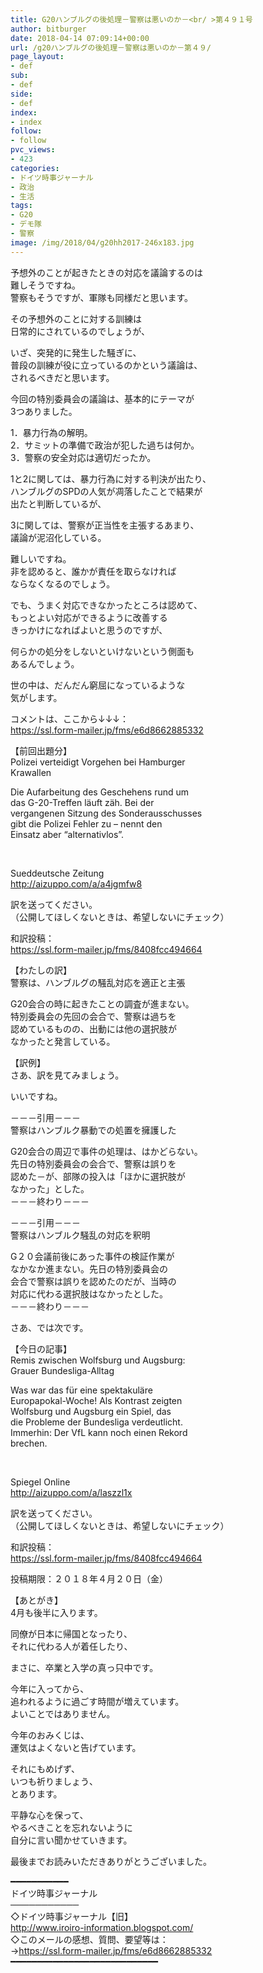```yaml
---
title: G20ハンブルグの後処理－警察は悪いのか－<br/ >第４９１号
author: bitburger
date: 2018-04-14 07:09:14+00:00
url: /g20ハンブルグの後処理－警察は悪いのか－第４９/
page_layout:
- def
sub:
- def
side:
- def
index:
- index
follow:
- follow
pvc_views:
- 423
categories:
- ドイツ時事ジャーナル
- 政治
- 生活
tags:
- G20
- デモ隊
- 警察
image: /img/2018/04/g20hh2017-246x183.jpg
---
```

予想外のことが起きたときの対応を議論するのは  
難しそうですね。  
警察もそうですが、軍隊も同様だと思います。

その予想外のことに対する訓練は  
日常的にされているのでしょうが、

いざ、突発的に発生した騒ぎに、  
普段の訓練が役に立っているのかという議論は、  
されるべきだと思います。

今回の特別委員会の議論は、基本的にテーマが  
3つありました。

1．暴力行為の解明。  
2．サミットの準備で政治が犯した過ちは何か。  
3．警察の安全対応は適切だったか。

1と2に関しては、暴力行為に対する判決が出たり、  
ハンブルグのSPDの人気が凋落したことで結果が  
出たと判断しているが、

3に関しては、警察が正当性を主張するあまり、  
議論が泥沼化している。

難しいですね。  
非を認めると、誰かが責任を取らなければ  
ならなくなるのでしょう。

でも、うまく対応できなかったところは認めて、  
もっとよい対応ができるように改善する  
きっかけになればよいと思うのですが、

何らかの処分をしないといけないという側面も  
あるんでしょう。

世の中は、だんだん窮屈になっているような  
気がします。

  
コメントは、ここから↓↓↓：  
<https://ssl.form-mailer.jp/fms/e6d8662885332>

  
【前回出題分】  
Polizei verteidigt Vorgehen bei Hamburger  
Krawallen

Die Aufarbeitung des Geschehens rund um  
das G-20-Treffen läuft zäh. Bei der  
vergangenen Sitzung des Sonderausschusses  
gibt die Polizei Fehler zu &#8211; nennt den  
Einsatz aber &#8220;alternativlos&#8221;.

&nbsp;

Sueddeutsche Zeitung  
<http://aizuppo.com/a/a4jgmfw8>

訳を送ってください。  
（公開してほしくないときは、希望しないにチェック）

和訳投稿：  
 <https://ssl.form-mailer.jp/fms/8408fcc494664>

  
【わたしの訳】  
警察は、ハンブルグの騒乱対応を適正と主張

G20会合の時に起きたことの調査が進まない。  
特別委員会の先回の会合で、警察は過ちを  
認めているものの、出動には他の選択肢が  
なかったと発言している。

  
【訳例】  
さあ、訳を見てみましょう。

いいですね。

－－－引用－－－  
警察はハンブルク暴動での処置を擁護した

G20会合の周辺で事件の処理は、はかどらない。  
先日の特別委員会の会合で、警察は誤りを  
認めた－が、部隊の投入は「ほかに選択肢が  
なかった」とした。  
－－－終わり－－－

  
－－－引用－－－  
警察はハンブルク騒乱の対応を釈明

G２０会議前後にあった事件の検証作業が  
なかなか進まない。先日の特別委員会の  
会合で警察は誤りを認めたのだが、当時の  
対応に代わる選択肢はなかったとした。  
－－－終わり－－－

  
さあ、では次です。

【今日の記事】  
Remis zwischen Wolfsburg und Augsburg:  
Grauer Bundesliga-Alltag

Was war das für eine spektakuläre  
Europapokal-Woche! Als Kontrast zeigten  
Wolfsburg und Augsburg ein Spiel, das  
die Probleme der Bundesliga verdeutlicht.  
Immerhin: Der VfL kann noch einen Rekord  
brechen.

&nbsp;

Spiegel Online  
<http://aizuppo.com/a/laszzl1x>

訳を送ってください。  
（公開してほしくないときは、希望しないにチェック）

和訳投稿：  
 <https://ssl.form-mailer.jp/fms/8408fcc494664>

投稿期限：２０１８年４月２０日（金）

  
【あとがき】  
4月も後半に入ります。

同僚が日本に帰国となったり、  
それに代わる人が着任したり、

まさに、卒業と入学の真っ只中です。

今年に入ってから、  
追われるように過ごす時間が増えています。  
よいことではありません。

今年のおみくじは、  
運気はよくないと告げています。

それにもめげず、  
いつも祈りましょう、  
とあります。

平静な心を保って、  
やるべきことを忘れないように  
自分に言い聞かせていきます。

  
最後までお読みいただきありがとうございました。

  
━━━━━━━━━━━  
ドイツ時事ジャーナル  
───────────  
◇ドイツ時事ジャーナル【旧】  
<http://www.iroiro-information.blogspot.com/>  
◇このメールの感想、質問、要望等は：  
-><https://ssl.form-mailer.jp/fms/e6d8662885332>  
━━━━━━━━━━━━━━━━━━━━━━━━━━━━